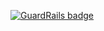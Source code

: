 
[![GuardRails badge](https://badges.production.guardrails.io/moul/pb.svg)](https://www.guardrails.io)
